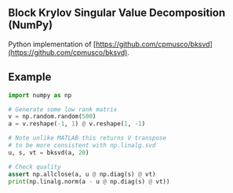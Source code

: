 ## Block Krylov Singular Value Decomposition (NumPy)

Python implementation of [https://github.com/cpmusco/bksvd](https://github.com/cpmusco/bksvd).

Example
-------

```python
import numpy as np

# Generate some low rank matrix
v = np.random.random(500)
a = v.reshape(-1, 1) @ v.reshape(1, -1)

# Note unlike MATLAB this returns V transpose
# to be more consistent with np.linalg.svd
u, s, vt = bksvd(a, 20)

# Check quality
assert np.allclose(a, u @ np.diag(s) @ vt)
print(np.linalg.norm(a - u @ np.diag(s) @ vt))
```
